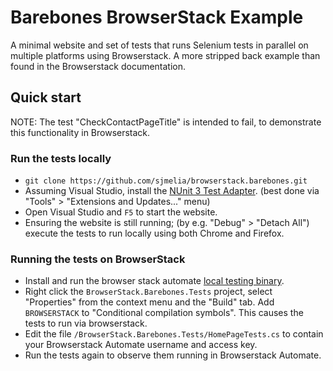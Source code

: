 Barebones BrowserStack Example
==============================

A minimal website and set of tests that runs Selenium tests in parallel on multiple platforms using Browserstack. A more stripped back example than found in the Browserstack documentation.

Quick start
-----------

NOTE: The test "CheckContactPageTitle" is intended to fail, to demonstrate this functionality in Browserstack.

### Run the tests locally
* `git clone https://github.com/sjmelia/browserstack.barebones.git`
* Assuming Visual Studio, install the [NUnit 3 Test Adapter](https://marketplace.visualstudio.com/items?itemName=NUnitDevelopers.NUnit3TestAdapter). (best done via "Tools" > "Extensions and Updates..." menu)
* Open Visual Studio and `F5` to start the website.
* Ensuring the website is still running; (by e.g. "Debug" > "Detach All") execute the tests to run locally using both Chrome and Firefox.

### Running the tests on BrowserStack
* Install and run the browser stack automate [local testing binary](https://www.browserstack.com/local-testing#getting-started).
* Right click the `BrowserStack.Barebones.Tests` project, select "Properties" from the context menu and the "Build" tab. Add `BROWSERSTACK` to "Conditional compilation symbols". This causes the tests to run via browserstack.
* Edit the file `/BrowserStack.Barebones.Tests/HomePageTests.cs` to contain your Browserstack Automate username and access key.
* Run the tests again to observe them running in Browserstack Automate.
